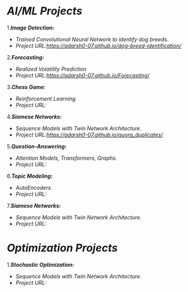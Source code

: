 
# ***AI/ML Projects***


1.***Image Detection:***
- *Trained Convolutional Neural Network to identify dog breeds.*
-  *Project URL:https://adarsh0-07.github.io/dog-breed-identification/*
  
  
2.***Forecasting:***
- *Realized Volatility Prediction*
-  *Project URL:https://adarsh0-07.github.io/Forecasting/*


3.***Chess Game***:
- *Reinforcement Learning.*
-  *Project URL:*


4.***Siamese Networks:***
- *Sequence Models with Twin Network Architecture.*
- *Project URL:https://adarsh0-07.github.io/quora_duplicates/*


5.***Question-Answering:***
- *Attention Models, Transformers, Graphs.*
- *Project URL:*


6.***Topic Modeling:***
- *AutoEncoders.*
- *Project URL:*


7.***Siamese Networks:***
- *Sequence Models with Twin Network Architecture.*
- *Project URL:*



# ***Optimization Projects***

1.***Stochastic Optimization:***
- *Sequence Models with Twin Network Architecture.*
- *Project URL:*
